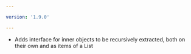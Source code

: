```yaml
---

version: '1.9.0'

---
```


- Adds interface for inner objects to be recursively extracted, both on their own and as items of a List
